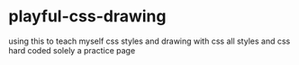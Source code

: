 # playful-css-drawing
using this to teach myself css styles and drawing with css
all styles and css hard coded solely a practice page
